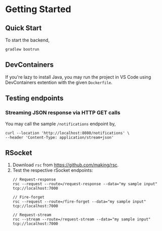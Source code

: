 # Getting Started

## Quick Start
To start the backend,
```
gradlew bootrun
```
## DevContainers
If you're lazy to install Java, you may run the project in VS Code using DevContainers extention with the given `Dockerfile`.


## Testing endpoints
### Streaming JSON response via HTTP GET calls
You may call the sample `/notifications` endpoint by,
```
curl --location 'http://localhost:8080/notifications' \
--header 'Content-Type: application/stream+json'
```

## RSocket
1. Download `rsc` from https://github.com/making/rsc.
2. Test the respective rSocket endpoints:
    ```
    // Request-response
   rsc --request --route=/request-response --data="my sample input" tcp://localhost:7000
   
   // Fire-forget
   rsc --request --route=/fire-forget --data="my sample input" tcp://localhost:7000 
       
    // Request-stream
   rsc --stream --route=/request-stream --data="my sample input"  tcp://localhost:7000
    ```




